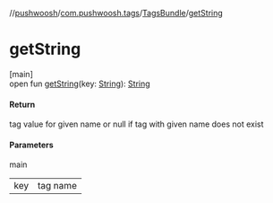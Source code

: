 //[pushwoosh](../../../index.md)/[com.pushwoosh.tags](../index.md)/[TagsBundle](index.md)/[getString](get-string.md)

# getString

[main]\
open fun [getString](get-string.md)(key: [String](https://developer.android.com/reference/kotlin/java/lang/String.html)): [String](https://developer.android.com/reference/kotlin/java/lang/String.html)

#### Return

tag value for given name or null if tag with given name does not exist

#### Parameters

main

| | |
|---|---|
| key | tag name |
